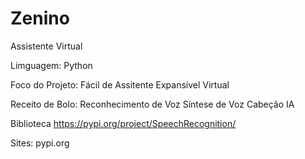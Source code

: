 # Zenino
Assistente Virtual

Limguagem:
    Python

Foco do Projeto:
    Fácil de Assitente
    Expansível Virtual

Receito de Bolo:
    Reconhecimento de Voz
    Síntese de Voz
    Cabeção IA

Biblioteca
    https://pypi.org/project/SpeechRecognition/

Sites:
    pypi.org